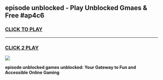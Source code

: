 
## episode unblocked - Play Unblocked Gmaes & Free #ap4c6
<h3>
<a href="https://news.freeplayer.one?title=episode_unblocked&ref=24F">CLICK TO PLAY</a></h3>
<hr>

<h3>
<a href="https://news.freeplayer.one?title=episode_unblocked&ref=24F">CLICK 2 PLAY</a>
  
</h3>

<a href="https://news.freeplayer.one?title=episode_unblocked&ref=24F/"><img src="https://clearcache.store/games.png"></a>


**episode unblocked games unblocked: Your Gateway to Fun and Accessible Online Gaming**
